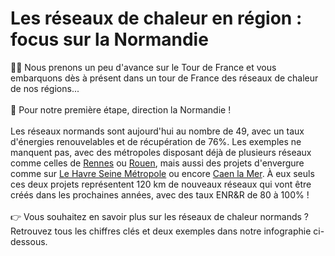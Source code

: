 # Les réseaux de chaleur en région : focus sur la Normandie

🚴‍♂️ Nous prenons un peu d'avance sur le Tour de France et vous embarquons dès à présent dans un tour de France des réseaux de chaleur de nos régions...\
\
📍 Pour notre première étape, direction la Normandie !\
\
Les réseaux normands sont aujourd'hui au nombre de 49, avec un taux d'énergies renouvelables et de récupération de 76%. Les exemples ne manquent pas, avec des métropoles disposant déjà de plusieurs réseaux comme celles de [Rennes](https://metropole.rennes.fr/quatre-reseaux-de-chauffage-urbain-dans-la-metropole) ou [Rouen](https://energies.metropole-rouen-normandie.fr/votre-projet/collectivites-et-elus-2/les-reseaux-de-chaleur-urbains/), mais aussi des projets d'envergure comme sur [Le Havre Seine Métropole](https://www.lehavreseinemetropole.fr/reseau-de-chaleur-le-havre-sud) ou encore [Caen la Mer](https://caenlamer.fr/le-reseau-de-chaleur). À eux seuls ces deux projets représentent 120 km de nouveaux réseaux qui vont être créés dans les prochaines années, avec des taux ENR\&R de 80 à 100% !\
\
👉 Vous souhaitez en savoir plus sur les réseaux de chaleur normands ? Retrouvez tous les chiffres clés et deux exemples dans notre infographie ci-dessous.
